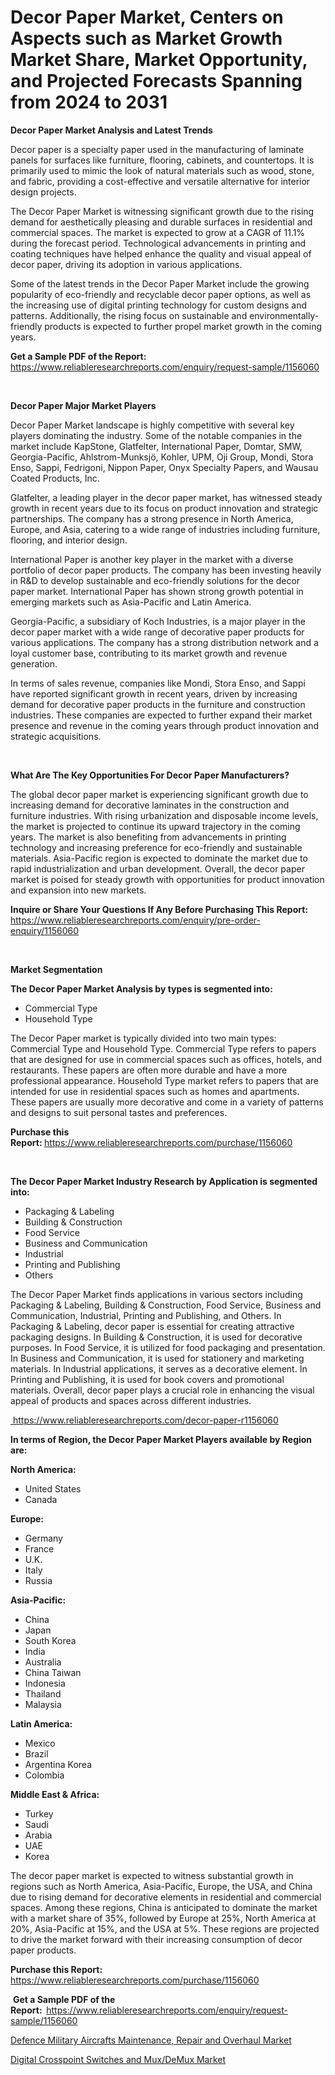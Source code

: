 <p><h1>Decor Paper Market, Centers on Aspects such as Market Growth Market Share, Market Opportunity, and Projected Forecasts Spanning from 2024 to 2031</h1></p><p><strong>Decor Paper Market Analysis and Latest Trends</strong></p>
<p><p>Decor paper is a specialty paper used in the manufacturing of laminate panels for surfaces like furniture, flooring, cabinets, and countertops. It is primarily used to mimic the look of natural materials such as wood, stone, and fabric, providing a cost-effective and versatile alternative for interior design projects.</p><p>The Decor Paper Market is witnessing significant growth due to the rising demand for aesthetically pleasing and durable surfaces in residential and commercial spaces. The market is expected to grow at a CAGR of 11.1% during the forecast period. Technological advancements in printing and coating techniques have helped enhance the quality and visual appeal of decor paper, driving its adoption in various applications.</p><p>Some of the latest trends in the Decor Paper Market include the growing popularity of eco-friendly and recyclable decor paper options, as well as the increasing use of digital printing technology for custom designs and patterns. Additionally, the rising focus on sustainable and environmentally-friendly products is expected to further propel market growth in the coming years.</p></p>
<p><strong>Get a Sample PDF of the Report:&nbsp;</strong> <a href="https://www.reliableresearchreports.com/enquiry/request-sample/1156060">https://www.reliableresearchreports.com/enquiry/request-sample/1156060</a></p>
<p>&nbsp;</p>
<p><strong>Decor Paper Major Market Players</strong></p>
<p><p>Decor Paper Market landscape is highly competitive with several key players dominating the industry. Some of the notable companies in the market include KapStone, Glatfelter, International Paper, Domtar, SMW, Georgia-Pacific, Ahlstrom-Munksjö, Kohler, UPM, Oji Group, Mondi, Stora Enso, Sappi, Fedrigoni, Nippon Paper, Onyx Specialty Papers, and Wausau Coated Products, Inc.</p><p>Glatfelter, a leading player in the decor paper market, has witnessed steady growth in recent years due to its focus on product innovation and strategic partnerships. The company has a strong presence in North America, Europe, and Asia, catering to a wide range of industries including furniture, flooring, and interior design.</p><p>International Paper is another key player in the market with a diverse portfolio of decor paper products. The company has been investing heavily in R&D to develop sustainable and eco-friendly solutions for the decor paper market. International Paper has shown strong growth potential in emerging markets such as Asia-Pacific and Latin America.</p><p>Georgia-Pacific, a subsidiary of Koch Industries, is a major player in the decor paper market with a wide range of decorative paper products for various applications. The company has a strong distribution network and a loyal customer base, contributing to its market growth and revenue generation.</p><p>In terms of sales revenue, companies like Mondi, Stora Enso, and Sappi have reported significant growth in recent years, driven by increasing demand for decorative paper products in the furniture and construction industries. These companies are expected to further expand their market presence and revenue in the coming years through product innovation and strategic acquisitions.</p></p>
<p>&nbsp;</p>
<p><strong>What Are The Key Opportunities For Decor Paper Manufacturers?</strong></p>
<p><p>The global decor paper market is experiencing significant growth due to increasing demand for decorative laminates in the construction and furniture industries. With rising urbanization and disposable income levels, the market is projected to continue its upward trajectory in the coming years. The market is also benefiting from advancements in printing technology and increasing preference for eco-friendly and sustainable materials. Asia-Pacific region is expected to dominate the market due to rapid industrialization and urban development. Overall, the decor paper market is poised for steady growth with opportunities for product innovation and expansion into new markets.</p></p>
<p><strong>Inquire or Share Your Questions If Any Before Purchasing This Report:</strong> <a href="https://www.reliableresearchreports.com/enquiry/pre-order-enquiry/1156060">https://www.reliableresearchreports.com/enquiry/pre-order-enquiry/1156060</a></p>
<p>&nbsp;</p>
<p><strong>Market Segmentation</strong></p>
<p><strong>The Decor Paper Market Analysis by types is segmented into:</strong></p>
<p><ul><li>Commercial Type</li><li>Household Type</li></ul></p>
<p><p>The Decor Paper market is typically divided into two main types: Commercial Type and Household Type. Commercial Type refers to papers that are designed for use in commercial spaces such as offices, hotels, and restaurants. These papers are often more durable and have a more professional appearance. Household Type market refers to papers that are intended for use in residential spaces such as homes and apartments. These papers are usually more decorative and come in a variety of patterns and designs to suit personal tastes and preferences.</p></p>
<p><strong>Purchase this Report:&nbsp;</strong><a href="https://www.reliableresearchreports.com/purchase/1156060">https://www.reliableresearchreports.com/purchase/1156060</a></p>
<p>&nbsp;</p>
<p><strong>The Decor Paper Market Industry Research by Application is segmented into:</strong></p>
<p><ul><li>Packaging & Labeling</li><li>Building & Construction</li><li>Food Service</li><li>Business and Communication</li><li>Industrial</li><li>Printing and Publishing</li><li>Others</li></ul></p>
<p><p>The Decor Paper Market finds applications in various sectors including Packaging & Labeling, Building & Construction, Food Service, Business and Communication, Industrial, Printing and Publishing, and Others. In Packaging & Labeling, decor paper is essential for creating attractive packaging designs. In Building & Construction, it is used for decorative purposes. In Food Service, it is utilized for food packaging and presentation. In Business and Communication, it is used for stationery and marketing materials. In Industrial applications, it serves as a decorative element. In Printing and Publishing, it is used for book covers and promotional materials. Overall, decor paper plays a crucial role in enhancing the visual appeal of products and spaces across different industries.</p></p>
<p><a href="https://www.reliableresearchreports.com/decor-paper-r1156060">&nbsp;https://www.reliableresearchreports.com/decor-paper-r1156060</a></p>
<p><strong>In terms of Region, the Decor Paper Market Players available by Region are:</strong></p>
<p>
    <p> <strong> North America: </strong>
        <ul>
            <li>United States</li>
            <li>Canada</li>
        </ul>
        </p> 
    <p> <strong> Europe: </strong>
        <ul>
            <li>Germany</li>
            <li>France</li>
            <li>U.K.</li>
            <li>Italy</li>
            <li>Russia</li>
        </ul>
        </p> 
    <p> <strong> Asia-Pacific: </strong>
        <ul>
            <li>China</li>
            <li>Japan</li>
            <li>South Korea</li>
            <li>India</li>
            <li>Australia</li>
            <li>China Taiwan</li>
            <li>Indonesia</li>
            <li>Thailand</li>
            <li>Malaysia</li>
        </ul>
        </p> 
    <p> <strong> Latin America: </strong>
        <ul>
            <li>Mexico</li>
            <li>Brazil</li>
            <li>Argentina Korea</li>
            <li>Colombia</li>
        </ul>
        </p> 
    <p> <strong> Middle East & Africa: </strong>
        <ul>
            <li>Turkey</li>
            <li>Saudi</li>
            <li>Arabia</li>
            <li>UAE</li>
            <li>Korea</li>
        </ul>
    </p>
    </p>
<p><p>The decor paper market is expected to witness substantial growth in regions such as North America, Asia-Pacific, Europe, the USA, and China due to rising demand for decorative elements in residential and commercial spaces. Among these regions, China is anticipated to dominate the market with a market share of 35%, followed by Europe at 25%, North America at 20%, Asia-Pacific at 15%, and the USA at 5%. These regions are projected to drive the market forward with their increasing consumption of decor paper products.</p></p>
<p><strong>Purchase this Report: </strong><a href="https://www.reliableresearchreports.com/purchase/1156060">https://www.reliableresearchreports.com/purchase/1156060</a></p>
<p>&nbsp;<strong>Get a Sample PDF of the Report:&nbsp;&nbsp;</strong><a href="https://www.reliableresearchreports.com/enquiry/request-sample/1156060">https://www.reliableresearchreports.com/enquiry/request-sample/1156060</a></p>
<p><strong></strong></p>
<p><p><a href="https://github.com/tamvrosiya/Market-Research-Report-List-5/blob/main/defence-military-aircrafts-maintenance-repair-and-overhaul-market.md">Defence Military Aircrafts Maintenance, Repair and Overhaul Market</a></p><p><a href="https://github.com/changoleonlaverguenzanoexiste/Market-Research-Report-List-4/blob/main/digital-crosspoint-switches-and-muxdemux-market.md">Digital Crosspoint Switches and Mux/DeMux Market</a></p></p>